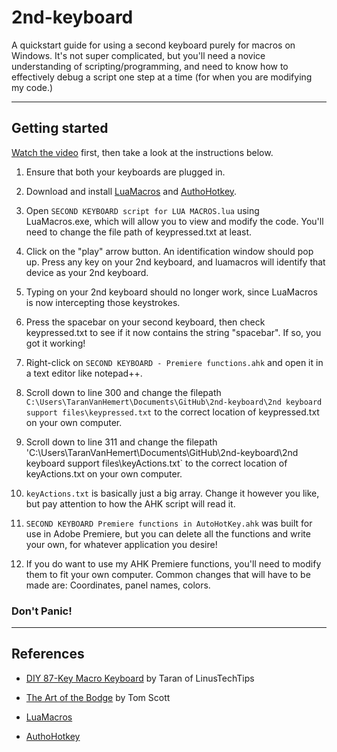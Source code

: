 # 2nd-keyboard

A quickstart guide for using a second keyboard purely for macros on Windows.
It's not super complicated, but you'll need a novice understanding of scripting/programming, and need to know how to effectively debug a script one step at a time (for when you are modifying my code.)

---

## Getting started

[Watch the video](https://youtu.be/Arn8ExQ2Gjg?t=362) first, then take a look at the instructions below.

1. Ensure that both your keyboards are plugged in.
2. Download and install [LuaMacros](http://www.hidmacros.eu/forum/viewtopic.php?f=10&t=241#p794) and [AuthoHotkey](https://autohotkey.com/).
2. Open `SECOND KEYBOARD script for LUA MACROS.lua` using LuaMacros.exe, which will allow you to view and modify the code. You'll need to change the file path of keypressed.txt at least.
4. Click on the "play" arrow button. An identification window should pop up. Press any key on your 2nd keyboard, and luamacros will identify that device as your 2nd keyboard.
5. Typing on your 2nd keyboard should no longer work, since LuaMacros is now intercepting those keystrokes.
6. Press the spacebar on your second keyboard, then check keypressed.txt to see if it now contains the string "spacebar". If so, you got it working!

7. Right-click on `SECOND KEYBOARD - Premiere functions.ahk` and open it in a text editor like notepad++.
8. Scroll down to line 300 and change the filepath `C:\Users\TaranVanHemert\Documents\GitHub\2nd-keyboard\2nd keyboard support files\keypressed.txt` to the correct location of keypressed.txt on your own computer.
9. Scroll down to line 311 and change the filepath 'C:\Users\TaranVanHemert\Documents\GitHub\2nd-keyboard\2nd keyboard support files\keyActions.txt` to the correct location of keyActions.txt on your own computer.
10. `keyActions.txt` is basically just a big array. Change it however you like, but pay attention to how the AHK script will read it.
11. `SECOND KEYBOARD Premiere functions in AutoHotKey.ahk` was built for use in Adobe Premiere, but you can delete all the functions and write your own, for whatever application you desire!
12. If you do want to use my AHK Premiere functions, you'll need to modify them to fit your own computer. Common changes that will have to be made are: Coordinates, panel names, colors.


### Don't Panic!

---

## References

* [DIY 87-Key Macro Keyboard](https://www.youtube.com/watch?v=Arn8ExQ2Gjg) by Taran of LinusTechTips

* [The Art of the Bodge](https://www.youtube.com/watch?v=lIFE7h3m40U) by Tom Scott

* [LuaMacros](https://github.com/stevedonovan/LuaMacro)

* [AuthoHotkey](https://github.com/AutoHotkey/AutoHotkey)

